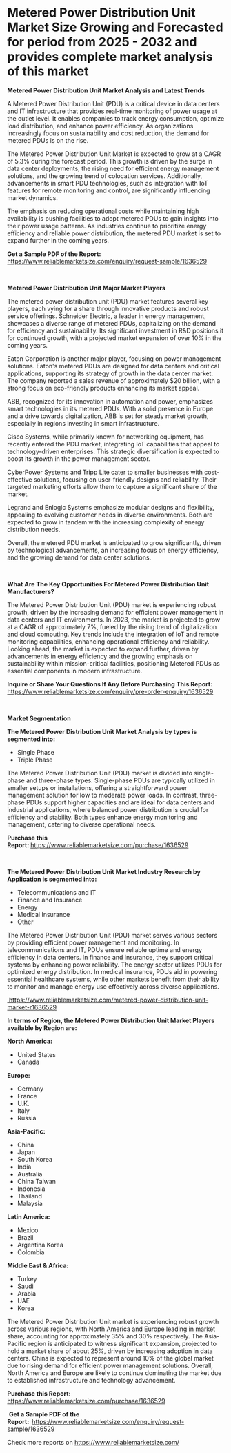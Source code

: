 <p><h1>Metered Power Distribution Unit Market Size Growing and Forecasted for period from 2025 - 2032 and provides complete market analysis of this market</h1></p><p><strong>Metered Power Distribution Unit Market Analysis and Latest Trends</strong></p>
<p><p>A Metered Power Distribution Unit (PDU) is a critical device in data centers and IT infrastructure that provides real-time monitoring of power usage at the outlet level. It enables companies to track energy consumption, optimize load distribution, and enhance power efficiency. As organizations increasingly focus on sustainability and cost reduction, the demand for metered PDUs is on the rise.</p><p>The Metered Power Distribution Unit Market is expected to grow at a CAGR of 5.3% during the forecast period. This growth is driven by the surge in data center deployments, the rising need for efficient energy management solutions, and the growing trend of colocation services. Additionally, advancements in smart PDU technologies, such as integration with IoT features for remote monitoring and control, are significantly influencing market dynamics. </p><p>The emphasis on reducing operational costs while maintaining high availability is pushing facilities to adopt metered PDUs to gain insights into their power usage patterns. As industries continue to prioritize energy efficiency and reliable power distribution, the metered PDU market is set to expand further in the coming years.</p></p>
<p><strong>Get a Sample PDF of the Report:&nbsp;</strong> <a href="https://www.reliablemarketsize.com/enquiry/request-sample/1636529?utm_campaign=2115&utm_medium=2&utm_source=Github&utm_content=ia&utm_term=16022025&utm_id=metered-power-distribution-unit">https://www.reliablemarketsize.com/enquiry/request-sample/1636529</a></p>
<p>&nbsp;</p>
<p><strong>Metered Power Distribution Unit Major Market Players</strong></p>
<p><p>The metered power distribution unit (PDU) market features several key players, each vying for a share through innovative products and robust service offerings. Schneider Electric, a leader in energy management, showcases a diverse range of metered PDUs, capitalizing on the demand for efficiency and sustainability. Its significant investment in R&D positions it for continued growth, with a projected market expansion of over 10% in the coming years.</p><p>Eaton Corporation is another major player, focusing on power management solutions. Eaton's metered PDUs are designed for data centers and critical applications, supporting its strategy of growth in the data center market. The company reported a sales revenue of approximately $20 billion, with a strong focus on eco-friendly products enhancing its market appeal.</p><p>ABB, recognized for its innovation in automation and power, emphasizes smart technologies in its metered PDUs. With a solid presence in Europe and a drive towards digitalization, ABB is set for steady market growth, especially in regions investing in smart infrastructure.</p><p>Cisco Systems, while primarily known for networking equipment, has recently entered the PDU market, integrating IoT capabilities that appeal to technology-driven enterprises. This strategic diversification is expected to boost its growth in the power management sector.</p><p>CyberPower Systems and Tripp Lite cater to smaller businesses with cost-effective solutions, focusing on user-friendly designs and reliability. Their targeted marketing efforts allow them to capture a significant share of the market.</p><p>Legrand and Enlogic Systems emphasize modular designs and flexibility, appealing to evolving customer needs in diverse environments. Both are expected to grow in tandem with the increasing complexity of energy distribution needs.</p><p>Overall, the metered PDU market is anticipated to grow significantly, driven by technological advancements, an increasing focus on energy efficiency, and the growing demand for data center solutions.</p></p>
<p>&nbsp;</p>
<p><strong>What Are The Key Opportunities For Metered Power Distribution Unit Manufacturers?</strong></p>
<p><p>The Metered Power Distribution Unit (PDU) market is experiencing robust growth, driven by the increasing demand for efficient power management in data centers and IT environments. In 2023, the market is projected to grow at a CAGR of approximately 7%, fueled by the rising trend of digitalization and cloud computing. Key trends include the integration of IoT and remote monitoring capabilities, enhancing operational efficiency and reliability. Looking ahead, the market is expected to expand further, driven by advancements in energy efficiency and the growing emphasis on sustainability within mission-critical facilities, positioning Metered PDUs as essential components in modern infrastructure.</p></p>
<p><strong>Inquire or Share Your Questions If Any Before Purchasing This Report:</strong> <a href="https://www.reliablemarketsize.com/enquiry/pre-order-enquiry/1636529?utm_campaign=2115&utm_medium=2&utm_source=Github&utm_content=ia&utm_term=16022025&utm_id=metered-power-distribution-unit">https://www.reliablemarketsize.com/enquiry/pre-order-enquiry/1636529</a></p>
<p>&nbsp;</p>
<p><strong>Market Segmentation</strong></p>
<p><strong>The Metered Power Distribution Unit Market Analysis by types is segmented into:</strong></p>
<p><ul><li>Single Phase</li><li>Triple Phase</li></ul></p>
<p><p>The Metered Power Distribution Unit (PDU) market is divided into single-phase and three-phase types. Single-phase PDUs are typically utilized in smaller setups or installations, offering a straightforward power management solution for low to moderate power loads. In contrast, three-phase PDUs support higher capacities and are ideal for data centers and industrial applications, where balanced power distribution is crucial for efficiency and stability. Both types enhance energy monitoring and management, catering to diverse operational needs.</p></p>
<p><strong>Purchase this Report:&nbsp;</strong><a href="https://www.reliablemarketsize.com/purchase/1636529?utm_campaign=2115&utm_medium=2&utm_source=Github&utm_content=ia&utm_term=16022025&utm_id=metered-power-distribution-unit">https://www.reliablemarketsize.com/purchase/1636529</a></p>
<p>&nbsp;</p>
<p><strong>The Metered Power Distribution Unit Market Industry Research by Application is segmented into:</strong></p>
<p><ul><li>Telecommunications and IT</li><li>Finance and Insurance</li><li>Energy</li><li>Medical Insurance</li><li>Other</li></ul></p>
<p><p>The Metered Power Distribution Unit (PDU) market serves various sectors by providing efficient power management and monitoring. In telecommunications and IT, PDUs ensure reliable uptime and energy efficiency in data centers. In finance and insurance, they support critical systems by enhancing power reliability. The energy sector utilizes PDUs for optimized energy distribution. In medical insurance, PDUs aid in powering essential healthcare systems, while other markets benefit from their ability to monitor and manage energy use effectively across diverse applications.</p></p>
<p><a href="https://www.reliablemarketsize.com/metered-power-distribution-unit-market-r1636529?utm_campaign=2115&utm_medium=2&utm_source=Github&utm_content=ia&utm_term=16022025&utm_id=metered-power-distribution-unit">&nbsp;https://www.reliablemarketsize.com/metered-power-distribution-unit-market-r1636529</a></p>
<p><strong>In terms of Region, the Metered Power Distribution Unit Market Players available by Region are:</strong></p>
<p>
    <p> <strong> North America: </strong>
        <ul>
            <li>United States</li>
            <li>Canada</li>
        </ul>
        </p> 
    <p> <strong> Europe: </strong>
        <ul>
            <li>Germany</li>
            <li>France</li>
            <li>U.K.</li>
            <li>Italy</li>
            <li>Russia</li>
        </ul>
        </p> 
    <p> <strong> Asia-Pacific: </strong>
        <ul>
            <li>China</li>
            <li>Japan</li>
            <li>South Korea</li>
            <li>India</li>
            <li>Australia</li>
            <li>China Taiwan</li>
            <li>Indonesia</li>
            <li>Thailand</li>
            <li>Malaysia</li>
        </ul>
        </p> 
    <p> <strong> Latin America: </strong>
        <ul>
            <li>Mexico</li>
            <li>Brazil</li>
            <li>Argentina Korea</li>
            <li>Colombia</li>
        </ul>
        </p> 
    <p> <strong> Middle East & Africa: </strong>
        <ul>
            <li>Turkey</li>
            <li>Saudi</li>
            <li>Arabia</li>
            <li>UAE</li>
            <li>Korea</li>
        </ul>
    </p>
    </p>
<p><p>The Metered Power Distribution Unit market is experiencing robust growth across various regions, with North America and Europe leading in market share, accounting for approximately 35% and 30% respectively. The Asia-Pacific region is anticipated to witness significant expansion, projected to hold a market share of about 25%, driven by increasing adoption in data centers. China is expected to represent around 10% of the global market due to rising demand for efficient power management solutions. Overall, North America and Europe are likely to continue dominating the market due to established infrastructure and technology advancement.</p></p>
<p><strong>Purchase this Report: </strong><a href="https://www.reliablemarketsize.com/purchase/1636529?utm_campaign=2115&utm_medium=2&utm_source=Github&utm_content=ia&utm_term=16022025&utm_id=metered-power-distribution-unit">https://www.reliablemarketsize.com/purchase/1636529</a></p>
<p>&nbsp;<strong>Get a Sample PDF of the Report:&nbsp;&nbsp;</strong><a href="https://www.reliablemarketsize.com/enquiry/request-sample/1636529?utm_campaign=2115&utm_medium=2&utm_source=Github&utm_content=ia&utm_term=16022025&utm_id=metered-power-distribution-unit">https://www.reliablemarketsize.com/enquiry/request-sample/1636529</a></p>
<p><strong></strong></p>
<p>Check more reports on <a href="https://www.reliablemarketsize.com/?utm_campaign=2115&utm_medium=2&utm_source=Github&utm_content=ia&utm_term=16022025&utm_id=metered-power-distribution-unit">https://www.reliablemarketsize.com/</a></p>